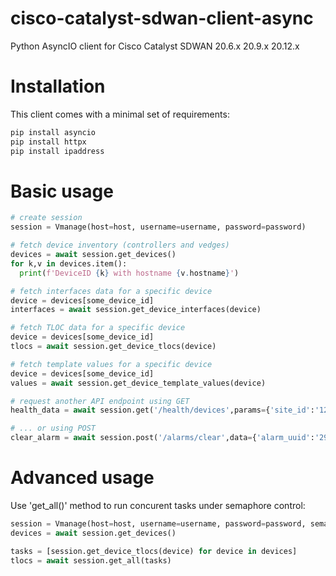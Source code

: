 # cisco-catalyst-sdwan-client-async
Python AsyncIO client for Cisco Catalyst SDWAN 20.6.x 20.9.x 20.12.x


# Installation

This client comes with a minimal set of requirements:

```python
pip install asyncio
pip install httpx
pip install ipaddress
```

# Basic usage

```python
# create session
session = Vmanage(host=host, username=username, password=password)

# fetch device inventory (controllers and vedges)
devices = await session.get_devices()
for k,v in devices.item():
  print(f'DeviceID {k} with hostname {v.hostname}')

# fetch interfaces data for a specific device
device = devices[some_device_id]
interfaces = await session.get_device_interfaces(device)

# fetch TLOC data for a specific device
device = devices[some_device_id]
tlocs = await session.get_device_tlocs(device)

# fetch template values for a specific device
device = devices[some_device_id]
values = await session.get_device_template_values(device)

# request another API endpoint using GET
health_data = await session.get('/health/devices',params={'site_id':'1234'})

# ... or using POST
clear_alarm = await session.post('/alarms/clear',data={'alarm_uuid':'29f9bf31-0fbe-4114-b8f0-e6234699485c'})
```

# Advanced usage

Use 'get_all()' method to run concurent tasks under semaphore control:

```python
session = Vmanage(host=host, username=username, password=password, semaphore=50)
devices = await session.get_devices()

tasks = [session.get_device_tlocs(device) for device in devices]
tlocs = await session.get_all(tasks)
```
